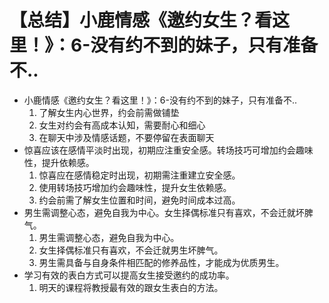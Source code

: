 # 【总结】小鹿情感《邀约女生？看这里！》：6-没有约不到的妹子，只有准备不..

-   小鹿情感《邀约女生？看这里！》：6-没有约不到的妹子，只有准备不..
    1.  了解女生内心世界，约会前需做铺垫
    2.  女生对约会有高成本认知，需要耐心和细心
    3.  在聊天中涉及情感话题，不要停留在表面聊天
-   惊喜应该在感情平淡时出现，初期应注重安全感。转场技巧可增加约会趣味性，提升依赖感。
    1.  惊喜应在感情稳定时出现，初期需注重建立安全感。
    2.  使用转场技巧增加约会趣味性，提升女生依赖感。
    3.  约会前需了解女生位置和时间，避免时间成本过高。
-   男生需调整心态，避免自我为中心。女生择偶标准只有喜欢，不会迁就坏脾气。
    1.  男生需调整心态，避免自我为中心。
    2.  女生择偶标准只有喜欢，不会迁就男生坏脾气。
    3.  男生需具备与自身条件相匹配的修养品性，才能成为优质男生。
-   学习有效的表白方式可以提高女生接受邀约的成功率。
    1.  明天的课程将教授最有效的跟女生表白的方法。